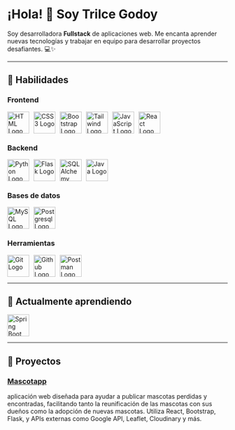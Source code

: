 # ¡Hola! 👋 Soy Trilce Godoy

Soy desarrolladora **Fullstack** de aplicaciones web. 
Me encanta aprender nuevas tecnologías y trabajar en equipo para desarrollar proyectos desafiantes. 💻✨

---

## 🚀 Habilidades

### Frontend
<div class="icons" style="display: flex; gap: 10px;">
  <img src="https://cdn.jsdelivr.net/gh/devicons/devicon@latest/icons/html5/html5-plain-wordmark.svg" alt="HTML Logo" width="50"/>
  <img src="https://cdn.jsdelivr.net/gh/devicons/devicon@latest/icons/css3/css3-plain-wordmark.svg" alt="CSS3 Logo" width="50"/>
  <img src="https://cdn.jsdelivr.net/gh/devicons/devicon@latest/icons/bootstrap/bootstrap-original-wordmark.svg" alt="Bootstrap Logo" width="50"/>
  <img src="https://cdn.jsdelivr.net/gh/devicons/devicon@latest/icons/tailwindcss/tailwindcss-original.svg" alt="Tailwind Logo" width="50"/>
  <img src="https://cdn.jsdelivr.net/gh/devicons/devicon@latest/icons/javascript/javascript-original.svg" alt="JavaScript Logo" width="50"/>
  <img src="https://cdn.jsdelivr.net/gh/devicons/devicon@latest/icons/react/react-original.svg" alt="React Logo" width="50"/>
</div>


### Backend
<div class="icons" style="display: flex; gap: 10px;">
  <img src="https://cdn.jsdelivr.net/gh/devicons/devicon@latest/icons/python/python-original.svg" alt="Python Logo" width="50"/>
  <img src="https://cdn.jsdelivr.net/gh/devicons/devicon@latest/icons/flask/flask-original.svg" alt="Flask Logo" width="50"/>
  <img src="https://cdn.jsdelivr.net/gh/devicons/devicon@latest/icons/sqlalchemy/sqlalchemy-original.svg" alt="SQLAlchemy Logo" width="50"/>
  <img src="https://cdn.jsdelivr.net/gh/devicons/devicon@latest/icons/java/java-original-wordmark.svg" alt="Java Logo" width="50"/>
</div>                             

### Bases de datos
<div class="icons" style="display: flex; gap: 10px;">
  <img src="https://cdn.jsdelivr.net/gh/devicons/devicon@latest/icons/mysql/mysql-original.svg" alt="MySQL Logo" width="50"/>
  <img src="https://cdn.jsdelivr.net/gh/devicons/devicon@latest/icons/postgresql/postgresql-original.svg" alt="Postgresql Logo" width="50"/>
</div>           


### Herramientas
<div class="icons" style="display: flex; gap: 10px;">
  <img src="https://cdn.jsdelivr.net/gh/devicons/devicon@latest/icons/git/git-original.svg" alt="Git Logo" width="50"/>
  <img src="https://cdn.jsdelivr.net/gh/devicons/devicon@latest/icons/github/github-original.svg" alt="Github Logo" width="50"/>
  <img src="https://cdn.jsdelivr.net/gh/devicons/devicon@latest/icons/postman/postman-original.svg" alt="Postman Logo" width="50"/>
</div>           

---

## 📖 Actualmente aprendiendo
<div class="icons" style="display: flex; gap: 10px;">
  <img src="https://cdn.jsdelivr.net/gh/devicons/devicon@latest/icons/spring/spring-original.svg" alt="Spring Boot Logo" width="50"/>
</div>          

---

## 💼 Proyectos

### [Mascotapp](https://github.com/4GeeksAcademy/MascotAppUy-FinalProject)
aplicación web diseñada para ayudar a publicar mascotas perdidas y encontradas, facilitando tanto la reunificación de las mascotas con sus dueños como la adopción de nuevas mascotas. 
Utiliza React, Bootstrap, Flask, y APIs externas como Google API, Leaflet, Cloudinary y más.
